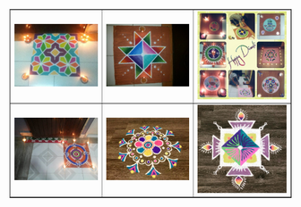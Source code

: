 <html lang="en">
<head>
  <meta charset="utf-8">
  <title>CV Projects</title>
</head>
<body>
  <table border="1">
	  <tbody>
		  <tr>
			  <td align="center" valign="center">
				  <img src="/Rangoli/Rangoli_1.jpg" alt="Rangoli_1">
				  <br>
			  </td>
			  <td align="center" valign="center">
				  <img src="/Rangoli/Rangoli_2.jpg" alt="Rangoli_2">
				  <br>
			  </td>
			  <td align="center" valign="center">
				  <img src="/Rangoli/Rangoli_3.jpg" alt="Rangoli_3">
				  <br>
			  </td>
		  </tr>
		  <tr>
			  <td align="center" valign="center">
				  <img src="/Rangoli/Rangoli_4.jpg" alt="Rangoli_4">
				  <br>
			  </td>
			  <td align="center" valign="center">
				  <img src="/Rangoli/Rangoli_5.jpg" alt="Rangoli_5">
				  <br>
			  </td>
			  <td align="center" valign="center">
				  <img src="/Rangoli/Rangoli_6.jpg" alt="Rangoli_6">
				  <br>
			  </td>
		  </tr>
	  </tbody>
  </table>
</body>
</html>
